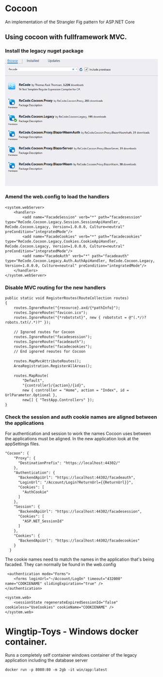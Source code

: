 # Cocoon
An implementation of the Strangler Fig pattern for ASP.NET Core

## Using cocoon with fullframework MVC.

### Install the legacy nuget package
![Install legacy package](docs/images/install-legacy-package.png)

### Amend the web.config to load the handlers

```
<system.webServer>
    <handlers>
        <add name="FacadeSession" verb="*" path="facadesession" type="ReCode.Cocoon.Legacy.Session.SessionApiHandler, ReCode.Cocoon.Legacy, Version=1.0.0.0, Culture=neutral"  preCondition="integratedMode"/>
        <add name="FacadeCookies" verb="*" path="facadecookies" type="ReCode.Cocoon.Legacy.Cookies.CookieApiHandler, ReCode.Cocoon.Legacy, Version=1.0.0.0, Culture=neutral" preCondition="integratedMode"/>
        <add name="FacadeAuth" verb="*" path="facadeauth" type="ReCode.Cocoon.Legacy.Auth.AuthApiHandler, ReCode.Cocoon.Legacy, Version=1.0.0.0, Culture=neutral" preCondition="integratedMode"/>
    </handlers>
</system.webServer>
```

### Disable MVC routing for the new handlers

```
public static void RegisterRoutes(RouteCollection routes)
{
    routes.IgnoreRoute("{resource}.axd/{*pathInfo}");
    routes.IgnoreRoute("favicon.ico");
    routes.IgnoreRoute("{*robotstxt}", new { robotstxt = @"(.*/)?robots.txt(/.*)?" });
    
    // Ignored routes for Cocoon 
    routes.IgnoreRoute("facadesession");
    routes.IgnoreRoute("facadeauth");
    routes.IgnoreRoute("facadecookies");
    // End ignored reoutes for Cocoon

    routes.MapMvcAttributeRoutes();
    AreaRegistration.RegisterAllAreas();

    routes.MapRoute(
        "Default", 
        "{controller}/{action}/{id}", 
        new { controller = "Home", action = "Index", id = UrlParameter.Optional },
        new[] { "TestApp.Controllers" });
}
```

### Check the session and auth cookie names are aligned between the applications

For authentication and session to work the names Cocoon uses between the applications must be aligned. In the new application look at the appSettings files.

```
"Cocoon": {
    "Proxy": {
      "DestinationPrefix": "https://localhost:44302/"
    },
    "Authentication": {
      "BackendApiUrl": "https://localhost:44302/facadeauth",
      "LoginUrl": "/Account/Login?ReturnUrl={{ReturnUrl}}",
      "Cookies": [
        "AuthCookie"
      ]
    },
    "Session": {
      "BackendApiUrl": "https://localhost:44302/facadesession",
      "Cookies": [
        "ASP.NET_SessionId"
      ]
    },
    "Cookies": {
      "BackendApiUrl": "https://localhost:44302/facadecookies"
    }
  }
```

The cookie names need to match the names in the application that's being facaded. They can normally be found in the web.config

```
 <authentication mode="Forms">
    <forms loginUrl="~/Account/LogOn" timeout="432000" name="COOKIENAME" slidingExpiration="true" />
</authentication>
```

```
<system.web>
    <sessionState regenerateExpiredSessionId="false" cookieless="UseCookies" cookieName="COOKIENAME" />
</system.web>
```

# Wingtip-Toys - Windows docker container. 

Runs a completely self container windows container of the legacy application including the database server

```
docker run -p 8080:80 -m 2gb -it win/app:latest
```


